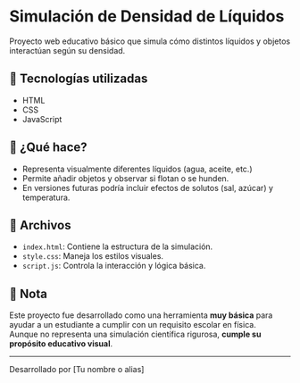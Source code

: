 # Simulación de Densidad de Líquidos

Proyecto web educativo básico que simula cómo distintos líquidos y objetos interactúan según su densidad.

## 🔧 Tecnologías utilizadas

- HTML
- CSS
- JavaScript

## 🧪 ¿Qué hace?

- Representa visualmente diferentes líquidos (agua, aceite, etc.)
- Permite añadir objetos y observar si flotan o se hunden.
- En versiones futuras podría incluir efectos de solutos (sal, azúcar) y temperatura.

## 📁 Archivos

- `index.html`: Contiene la estructura de la simulación.
- `style.css`: Maneja los estilos visuales.
- `script.js`: Controla la interacción y lógica básica.

## 📌 Nota

Este proyecto fue desarrollado como una herramienta **muy básica** para ayudar a un estudiante a cumplir con un requisito escolar en física.  
Aunque no representa una simulación científica rigurosa, **cumple su propósito educativo visual**.

---

Desarrollado por [Tu nombre o alias]
